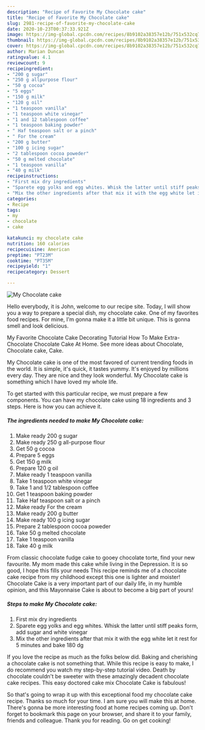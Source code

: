 ```yaml
---
description: "Recipe of Favorite My Chocolate cake"
title: "Recipe of Favorite My Chocolate cake"
slug: 2981-recipe-of-favorite-my-chocolate-cake
date: 2020-10-23T00:37:33.921Z
image: https://img-global.cpcdn.com/recipes/8b9102a38357e12b/751x532cq70/my-chocolate-cake-recipe-main-photo.jpg
thumbnail: https://img-global.cpcdn.com/recipes/8b9102a38357e12b/751x532cq70/my-chocolate-cake-recipe-main-photo.jpg
cover: https://img-global.cpcdn.com/recipes/8b9102a38357e12b/751x532cq70/my-chocolate-cake-recipe-main-photo.jpg
author: Marian Duncan
ratingvalue: 4.1
reviewcount: 9
recipeingredient:
- "200 g sugar"
- "250 g allpurpose flour"
- "50 g cocoa"
- "5 eggs"
- "150 g milk"
- "120 g oil"
- "1 teaspoon vanilla"
- "1 teaspoon white vinegar"
- "1 and 12 tablespoon coffee"
- "1 teaspoon baking powder"
- " Haf teaspoon salt or a pinch"
- " For the cream"
- "200 g butter"
- "100 g icing sugar"
- "2 tablespoon cocoa poweder"
- "50 g melted chocolate"
- "1 teaspoon vanilla"
- "40 g milk"
recipeinstructions:
- "First mix dry ingredients"
- "Sparete egg yolks and egg whites. Whisk the latter until stiff peaks form, add sugar and white vinegar"
- "Mix the other ingredients after that mix it with the egg white let it rest for 5 minutes and bake 180 dg"
categories:
- Recipe
tags:
- my
- chocolate
- cake

katakunci: my chocolate cake 
nutrition: 160 calories
recipecuisine: American
preptime: "PT23M"
cooktime: "PT35M"
recipeyield: "1"
recipecategory: Dessert

---
```



![My Chocolate cake](https://img-global.cpcdn.com/recipes/8b9102a38357e12b/751x532cq70/my-chocolate-cake-recipe-main-photo.jpg)

Hello everybody, it is John, welcome to our recipe site. Today, I will show you a way to prepare a special dish, my chocolate cake. One of my favorites food recipes. For mine, I'm gonna make it a little bit unique. This is gonna smell and look delicious.

My Favorite Chocolate Cake Decorating Tutorial How To Make Extra-Chocolate Chocolate Cake At Home. See more ideas about Chocolate, Chocolate cake, Cake.

My Chocolate cake is one of the most favored of current trending foods in the world. It is simple, it's quick, it tastes yummy. It's enjoyed by millions every day. They are nice and they look wonderful. My Chocolate cake is something which I have loved my whole life.


To get started with this particular recipe, we must prepare a few components. You can have my chocolate cake using 18 ingredients and 3 steps. Here is how you can achieve it.

<!--inarticleads1-->

##### The ingredients needed to make My Chocolate cake:

1. Make ready 200 g sugar
1. Make ready 250 g all-purpose flour
1. Get 50 g cocoa
1. Prepare 5 eggs
1. Get 150 g milk
1. Prepare 120 g oil
1. Make ready 1 teaspoon vanilla
1. Take 1 teaspoon white vinegar
1. Take 1 and 1/2 tablespoon coffee
1. Get 1 teaspoon baking powder
1. Take  Haf teaspoon salt or a pinch
1. Make ready  For the cream
1. Make ready 200 g butter
1. Make ready 100 g icing sugar
1. Prepare 2 tablespoon cocoa poweder
1. Take 50 g melted chocolate
1. Take 1 teaspoon vanilla
1. Take 40 g milk


From classic chocolate fudge cake to gooey chocolate torte, find your new favourite. My mom made this cake while living in the Depression. It is so good, I hope this fills your needs This recipe reminds me of a chocolate cake recipe from my childhood except this one is lighter and moister! Chocolate Cake is a very important part of our daily life, in my humble opinion, and this Mayonnaise Cake is about to become a big part of yours! 

<!--inarticleads2-->

##### Steps to make My Chocolate cake:

1. First mix dry ingredients
1. Sparete egg yolks and egg whites. Whisk the latter until stiff peaks form, add sugar and white vinegar
1. Mix the other ingredients after that mix it with the egg white let it rest for 5 minutes and bake 180 dg


If you love the recipe as much as the folks below did. Baking and cherishing a chocolate cake is not something that. While this recipe is easy to make, I do recommend you watch my step-by-step tutorial video. Death by chocolate couldn&#39;t be sweeter with these amazingly decadent chocolate cake recipes. This easy doctored cake mix Chocolate Cake is fabulous! 

So that's going to wrap it up with this exceptional food my chocolate cake recipe. Thanks so much for your time. I am sure you will make this at home. There's gonna be more interesting food at home recipes coming up. Don't forget to bookmark this page on your browser, and share it to your family, friends and colleague. Thank you for reading. Go on get cooking!
